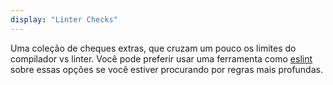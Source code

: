 ```yaml
---
display: "Linter Checks"
---
```


Uma coleção de cheques extras, que cruzam um pouco os limites do compilador vs linter. Você pode preferir usar uma ferramenta como <a href="https://github.com/typescript-eslint/typescript-eslint#typescript-eslint"> eslint </a> sobre essas opções se você estiver procurando por regras mais profundas.
